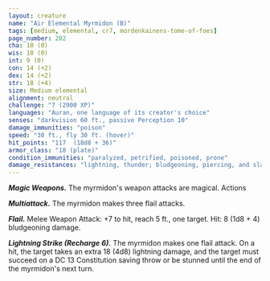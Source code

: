 ```yaml
---
layout: creature
name: "Air Elemental Myrmidon (B)"
tags: [medium, elemental, cr7, mordenkainens-tome-of-foes]
page_number: 202
cha: 10 (0)
wis: 10 (0)
int: 9 (0)
con: 14 (+2)
dex: 14 (+2)
str: 18 (+4)
size: Medium elemental
alignment: neutral
challenge: "7 (2900 XP)"
languages: "Auran, one language of its creator's choice"
senses: "darkvision 60 ft., passive Perception 10"
damage_immunities: "poison"
speed: "30 ft., fly 30 ft. (hover)"
hit_points: "117  (18d8 + 36)"
armor_class: "18 (plate)"
condition_immunities: "paralyzed, petrified, poisoned, prone"
damage_resistances: "lightning, thunder; bludgeoning, piercing, and slashing from nonmagical attacks"
---
```


***Magic Weapons.*** The myrmidon's weapon attacks are magical. Actions

***Multiattack.*** The myrmidon makes three flail attacks.

***Flail.*** Melee Weapon Attack: +7 to hit, reach 5 ft., one target. Hit: 8 (1d8 + 4) bludgeoning damage.

***Lightning Strike (Recharge 6).*** The myrmidon makes one flail attack. On a hit, the target takes an extra 18 (4d8) lightning damage, and the target must succeed on a DC 13 Constitution saving throw or be stunned until the end of the myrmidon's next turn.
